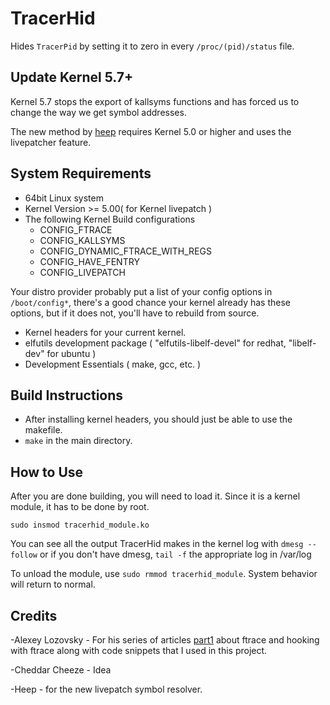 # TracerHid 

Hides `TracerPid` by setting it to zero in every `/proc/(pid)/status` file.

## Update Kernel 5.7+
Kernel 5.7 stops the export of kallsyms functions and has forced us to change the way we get symbol addresses. 

The new method by [heep](https://github.com/h33p/kallsyms-lp) requires Kernel 5.0 or higher and uses the livepatcher feature.

## System Requirements
* 64bit Linux system
* Kernel Version >= 5.00( for Kernel livepatch )
* The following Kernel Build configurations 
	* CONFIG_FTRACE
	* CONFIG_KALLSYMS
	* CONFIG_DYNAMIC_FTRACE_WITH_REGS
	* CONFIG_HAVE_FENTRY
	* CONFIG_LIVEPATCH
	
Your distro provider probably put a list of your config options in `/boot/config*`, there's a good chance your kernel already has these options, but if it does not, you'll have to rebuild from source.
* Kernel headers for your current kernel.
* elfutils development package ( "elfutils-libelf-devel" for redhat, "libelf-dev" for ubuntu )
* Development Essentials ( make, gcc, etc. )
## Build Instructions
*  After installing kernel headers, you should just be able to use the makefile.
* `make` in the main directory.

## How to Use
After you are done building, you will need to load it. Since it is a kernel module, it has to be done by root.

`sudo insmod tracerhid_module.ko`

You can see all the output TracerHid makes in the kernel log with `dmesg --follow` or if you don't have dmesg, `tail -f` the appropriate log in /var/log

To unload the module, use `sudo rmmod tracerhid_module`. System behavior will return to normal.

## Credits

-Alexey Lozovsky - For his series of articles [part1](https://www.apriorit.com/dev-blog/544-hooking-linux-functions-1) about ftrace and hooking with ftrace along with code snippets that I used in this project.

-Cheddar Cheeze - Idea

-Heep - for the new livepatch symbol resolver.